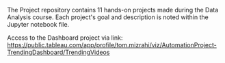 The Project repository contains 11 hands-on projects made during the Data Analysis course.
Each project's goal and description is noted within the Jupyter notebook file.

Access to the Dashboard project via link: https://public.tableau.com/app/profile/tom.mizrahi/viz/AutomationProject-TrendingDashboard/TrendingVideos

